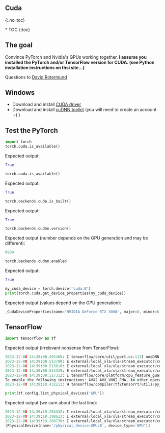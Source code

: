 ## Cuda
{:.no_toc}

<nav markdown="1" class="toc-class">
* TOC
{:toc}
</nav>

## The goal

Convince PyTorch and Nvidia's GPUs working together. **I assume you installed the PyTorch and/or TensorFlow version for CUDA. (see Python installation instructions on thsi site...)**

Questions to [David Rotermund](mailto:davrot@uni-bremen.de)

## Windows

* Download and install [CUDA driver](https://developer.nvidia.com/cuda-downloads)
* Download and install [cuDNN toolkit](https://developer.nvidia.com/rdp/cudnn-download) (you will need to create an account :-( )

## Test the PyTorch

```python
import torch
torch.cuda.is_available()
```

Expected output:

```python
True
```

```python
torch.cuda.is_available()
```

Expected output:

```python
True
```

```python
torch.backends.cuda.is_built()
```

Expected output:

```python
True
```

```python
torch.backends.cudnn.version()
```

Expected output (number depends on the GPU generation and may be different):

```python
8904
```

```python
torch.backends.cudnn.enabled
```

Expected output:

```python
True
```

```python
my_cuda_device = torch.device('cuda:0')
print(torch.cuda.get_device_properties(my_cuda_device))
```

Expected output (values depend on the GPU generation):

```python
_CudaDeviceProperties(name='NVIDIA GeForce RTX 3060', major=8, minor=6, total_memory=12011MB, multi_processor_count=28)
```

## TensorFlow

```python
import tensorflow as tf
```
Expected output (irrelevant nonsense from TensorFlow):

```python
2023-12-08 14:39:08.493465: I tensorflow/core/util/port.cc:113] oneDNN custom operations are on. You may see slightly different numerical results due to floating-point round-off errors from different computation orders. To turn them off, set the environment variable `TF_ENABLE_ONEDNN_OPTS=0`.
2023-12-08 14:39:08.513790: E external/local_xla/xla/stream_executor/cuda/cuda_dnn.cc:9261] Unable to register cuDNN factory: Attempting to register factory for plugin cuDNN when one has already been registered
2023-12-08 14:39:08.513810: E external/local_xla/xla/stream_executor/cuda/cuda_fft.cc:607] Unable to register cuFFT factory: Attempting to register factory for plugin cuFFT when one has already been registered
2023-12-08 14:39:08.514329: E external/local_xla/xla/stream_executor/cuda/cuda_blas.cc:1515] Unable to register cuBLAS factory: Attempting to register factory for plugin cuBLAS when one has already been registered
2023-12-08 14:39:08.517312: I tensorflow/core/platform/cpu_feature_guard.cc:182] This TensorFlow binary is optimized to use available CPU instructions in performance-critical operations.
To enable the following instructions: AVX2 AVX_VNNI FMA, in other operations, rebuild TensorFlow with the appropriate compiler flags.
2023-12-08 14:39:10.432213: W tensorflow/compiler/tf2tensorrt/utils/py_utils.cc:38] TF-TRT Warning: Could not find TensorRT
```

```python
print(tf.config.list_physical_devices('GPU'))
```

Expected output (we care about the last line):

```python
2023-12-08 14:39:19.284332: I external/local_xla/xla/stream_executor/cuda/cuda_executor.cc:901] successful NUMA node read from SysFS had negative value (-1), but there must be at least one NUMA node, so returning NUMA node zero. See more at https://github.com/torvalds/linux/blob/v6.0/Documentation/ABI/testing/sysfs-bus-pci#L344-L355
2023-12-08 14:39:19.308613: I external/local_xla/xla/stream_executor/cuda/cuda_executor.cc:901] successful NUMA node read from SysFS had negative value (-1), but there must be at least one NUMA node, so returning NUMA node zero. See more at https://github.com/torvalds/linux/blob/v6.0/Documentation/ABI/testing/sysfs-bus-pci#L344-L355
2023-12-08 14:39:19.308739: I external/local_xla/xla/stream_executor/cuda/cuda_executor.cc:901] successful NUMA node read from SysFS had negative value (-1), but there must be at least one NUMA node, so returning NUMA node zero. See more at https://github.com/torvalds/linux/blob/v6.0/Documentation/ABI/testing/sysfs-bus-pci#L344-L355
[PhysicalDevice(name='/physical_device:GPU:0', device_type='GPU')]
```
